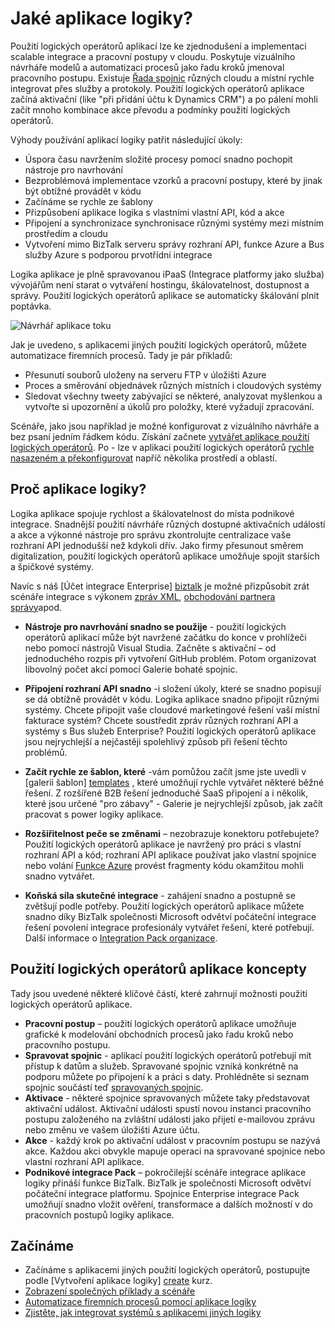 <properties 
    pageTitle="Jaké aplikace logiky?" 
    description="Další informace o aplikaci služby logiky aplikace" 
    authors="kevinlam1" 
    manager="dwrede" 
    editor="" 
    services="logic-apps" 
    documentationCenter=""/>

<tags
    ms.service="logic-apps"
    ms.workload="na"
    ms.tgt_pltfrm="na"
    ms.devlang="na"
    ms.topic="hero-article" 
    ms.date="10/12/2016"
    ms.author="klam"/>

# <a name="what-are-logic-apps"></a>Jaké aplikace logiky?

Použití logických operátorů aplikací lze ke zjednodušení a implementaci scalable integrace a pracovní postupy v cloudu. Poskytuje vizuálního návrháře modelů a automatizaci procesů jako řadu kroků jmenoval pracovního postupu.  Existuje [Řada spojnic](../connectors/apis-list.md) různých cloudu a místní rychle integrovat přes služby a protokoly.  Použití logických operátorů aplikace začíná aktivační (like "při přidání účtu k Dynamics CRM") a po pálení mohli začít mnoho kombinace akce převodu a podmínky použití logických operátorů.

Výhody používání aplikací logiky patřit následující úkoly:  

- Úspora času navržením složité procesy pomocí snadno pochopit nástroje pro navrhování
- Bezproblémová implementace vzorků a pracovní postupy, které by jinak být obtížné provádět v kódu
- Začínáme se rychle ze šablony
- Přizpůsobení aplikace logika s vlastními vlastní API, kód a akce
- Připojení a synchronizace synchronisace různými systémy mezi místním prostředím a cloudu
- Vytvoření mimo BizTalk serveru správy rozhraní API, funkce Azure a Bus služby Azure s podporou prvotřídní integrace

Logika aplikace je plně spravovanou iPaaS (Integrace platformy jako služba) vývojářům není starat o vytváření hostingu, škálovatelnost, dostupnost a správy.  Použití logických operátorů aplikace se automaticky škálování plnit poptávka.

![Návrhář aplikace toku](./media/app-service-logic-what-are-logic-apps/LogicAppCapture2.png)

Jak je uvedeno, s aplikacemi jiných použití logických operátorů, můžete automatizace firemních procesů. Tady je pár příkladů:  
 
* Přesunutí souborů uloženy na serveru FTP v úložišti Azure
* Proces a směrování objednávek různých místních i cloudových systémy
* Sledovat všechny tweety zabývající se některé, analyzovat myšlenkou a vytvořte si upozornění a úkolů pro položky, které vyžadují zpracování.

Scénáře, jako jsou například je možné konfigurovat z vizuálního návrháře a bez psaní jedním řádkem kódu. Získání začnete [vytvářet aplikace použití logických operátorů][create].  Po - lze v aplikaci použití logických operátorů [rychle nasazeném a překonfigurovat](app-service-logic-create-deploy-template.md) napříč několika prostředí a oblastí.

## <a name="why-logic-apps"></a>Proč aplikace logiky?

Logika aplikace spojuje rychlost a škálovatelnost do místa podnikové integrace.  Snadnější použití návrháře různých dostupné aktivačních událostí a akce a výkonné nástroje pro správu zkontrolujte centralizace vaše rozhraní API jednodušší než kdykoli dřív.  Jako firmy přesunout směrem digitalization, použití logických operátorů aplikace umožňuje spojit starších a špičkové systémy.

Navíc s náš [Účet integrace Enterprise] [ biztalk] je možné přizpůsobit zrát scénáře integrace s výkonem [zpráv XML][xml], [obchodování partnera správy][tpm]apod.

- **Nástroje pro navrhování snadno se použije** - použití logických operátorů aplikací může být navržené začátku do konce v prohlížeči nebo pomocí nástrojů Visual Studia. Začněte s aktivační – od jednoduchého rozpis při vytvoření GitHub problém. Potom organizovat libovolný počet akcí pomocí Galerie bohaté spojnic.

- **Připojení rozhraní API snadno** -i složení úkoly, které se snadno popisují se dá obtížně provádět v kódu. Logika aplikace snadno připojit různými systémy. Chcete připojit vaše cloudové marketingové řešení vaší místní fakturace systém? Chcete soustředit zpráv různých rozhraní API a systémy s Bus služeb Enterprise? Použití logických operátorů aplikace jsou nejrychlejší a nejčastěji spolehlivý způsob při řešení těchto problémů.

- **Začít rychle ze šablon, které** -vám pomůžou začít jsme jste uvedli v [galerii šablon] [ templates] , které umožňují rychle vytvářet některé běžné řešení. Z rozšířené B2B řešení jednoduché SaaS připojení a i několik, které jsou určené "pro zábavy" - Galerie je nejrychlejší způsob, jak začít pracovat s power logiky aplikace.

- **Rozšiřitelnost peče se změnami** – nezobrazuje konektoru potřebujete? Použití logických operátorů aplikace je navržený pro práci s vlastní rozhraní API a kód; rozhraní API aplikace používat jako vlastní spojnice nebo volání [Funkce Azure](https://functions.azure.com) provést fragmenty kódu okamžitou mohli snadno vytvářet. 

- **Koňská síla skutečné integrace** - zahájení snadno a postupně se zvětšují podle potřeby. Použití logických operátorů aplikace můžete snadno díky BizTalk společnosti Microsoft odvětví počáteční integrace řešení povolení integrace profesionály vytvářet řešení, které potřebují. Další informace o [Integration Pack organizace](./app-service-logic-enterprise-integration-overview.md).

## <a name="logic-app-concepts"></a>Použití logických operátorů aplikace koncepty

Tady jsou uvedené některé klíčové částí, které zahrnují možnosti použití logických operátorů aplikace. 

- **Pracovní postup** – použití logických operátorů aplikace umožňuje grafické k modelování obchodních procesů jako řadu kroků nebo pracovního postupu.
- **Spravovat spojnic** - aplikací použití logických operátorů potřebují mít přístup k datům a služeb. Spravované spojnic vzniká konkrétně na podporu můžete po připojení k a práci s daty. Prohlédněte si seznam spojnic součástí teď [spravovaných spojnic][managedapis].
- **Aktivace** - některé spojnice spravovaných můžete taky představovat aktivační událost. Aktivační události spustí novou instanci pracovního postupu založeného na zvláštní události jako přijetí e-mailovou zprávu nebo změnu ve vašem úložišti Azure účtu.
-  **Akce** - každý krok po aktivační událost v pracovním postupu se nazývá akce. Každou akci obvykle mapuje operaci na spravované spojnice nebo vlastní rozhraní API aplikace.
- **Podnikové integrace Pack** – pokročilejší scénáře integrace aplikace logiky přináší funkce BizTalk. BizTalk je společnosti Microsoft odvětví počáteční integrace platformu. Spojnice Enterprise integrace Pack umožňují snadno vložit ověření, transformace a dalších možností v do pracovních postupů logiky aplikace.

## <a name="getting-started"></a>Začínáme  

- Začínáme s aplikacemi jiných použití logických operátorů, postupujte podle [Vytvoření aplikace logiky] [ create] kurz.  
- [Zobrazení společných příklady a scénáře](app-service-logic-examples-and-scenarios.md)
- [Automatizace firemních procesů pomocí aplikace logiky](http://channel9.msdn.com/Events/Build/2016/T694) 
- [Zjistěte, jak integrovat systémů s aplikacemi jiných logiky](http://channel9.msdn.com/Events/Build/2016/P462)

[biztalk]: app-service-logic-enterprise-integration-accounts.md
[appservice]: ../app-service/app-service-value-prop-what-is.md
[create]: app-service-logic-create-a-logic-app.md
[managedapis]: ../connectors/apis-list.md
[tpm]: app-service-logic-enterprise-integration-accounts.md
[xml]: app-service-logic-enterprise-integration-b2b.md
[templates]: app-service-logic-use-logic-app-templates.md
